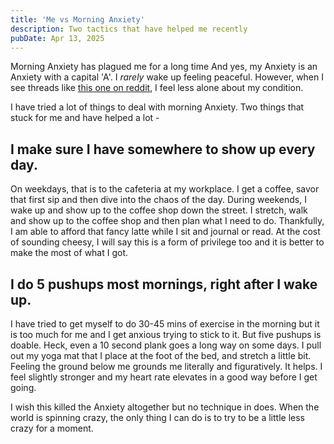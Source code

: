 ```yaml
---
title: 'Me vs Morning Anxiety'
description: Two tactics that have helped me recently
pubDate: Apr 13, 2025
---
```


Morning Anxiety has plagued me for a long time And yes, my Anxiety is an Anxiety with a capital 'A'. I _rarely_ wake up feeling peaceful. However, when I see threads like [this one on reddit](https://www.reddit.com/r/Anxiety/comments/1jy6bk5/what_shuts_off_your_brain_for_morning_anxiety/), I feel less alone about my condition. 

I have tried a lot of things to deal with morning Anxiety. Two things that stuck for me and have helped a lot -

## I make sure I have somewhere to show up every day. 
On weekdays, that is to the cafeteria at my workplace. I get a coffee, savor that first sip and then dive into the chaos of the day. During weekends, I wake up and show up to the coffee shop down the street. I stretch, walk and show up to the coffee shop and then plan what I need to do. Thankfully, I am able to afford that fancy latte while I sit and journal or read. At the cost of sounding cheesy, I will say this is a form of privilege too and it is better to make the most of what I got.

## I do 5 pushups most mornings, right after I wake up.
I have tried to get myself to do 30-45 mins of exercise in the morning but it is too much for me and I get anxious trying to stick to it. But five pushups is doable. Heck, even a 10 second plank goes a long way on some days. I pull out my yoga mat that I place at the foot of the bed, and stretch a little bit. Feeling the ground below me grounds me literally and figuratively. It helps. I feel slightly stronger and my heart rate elevates in a good way before I get going.

I wish this killed the Anxiety altogether but no technique in does. When the world is spinning crazy, the only thing I can do is to try to be a little less crazy for a moment. 
